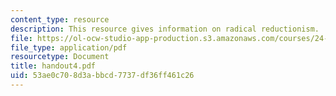 ```yaml
---
content_type: resource
description: This resource gives information on radical reductionism.
file: https://ol-ocw-studio-app-production.s3.amazonaws.com/courses/24-251-introduction-to-philosophy-of-language-spring-2005/53ae0c708d3abbcd7737df36ff461c26_handout4.pdf
file_type: application/pdf
resourcetype: Document
title: handout4.pdf
uid: 53ae0c70-8d3a-bbcd-7737-df36ff461c26
---
```

